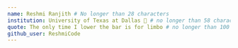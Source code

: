 ```yaml
---
name: Reshmi Ranjith # No longer than 28 characters
institution: University of Texas at Dallas 🚩 # no longer than 58 characters
quote: The only time I lower the bar is for limbo # no longer than 100 characters, avoid using quotes(") to guarantee the format remains the same.
github_user: ReshmiCode
---
```

